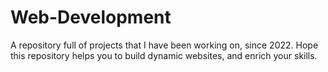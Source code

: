 # Web-Development
A repository full of projects that I have been working on, since 2022. Hope this repository helps you to build dynamic websites, and enrich your skills.
